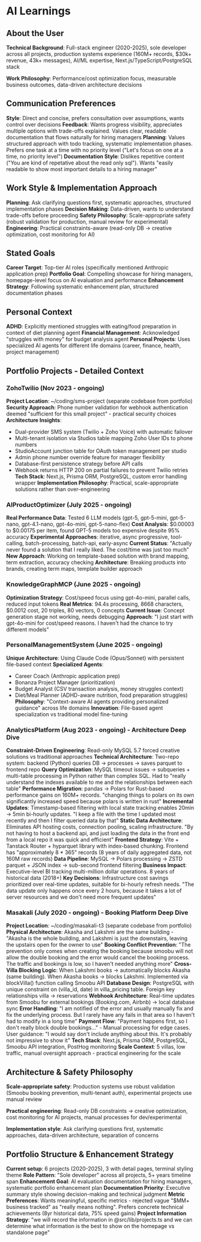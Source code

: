 # AI Learnings

## About the User
**Technical Background**: Full-stack engineer (2020-2025), sole developer across all projects, production systems experience (160M+ records, $30k+ revenue, 43k+ messages), AI/ML expertise, Next.js/TypeScript/PostgreSQL stack

**Work Philosophy**: Performance/cost optimization focus, measurable business outcomes, data-driven architecture decisions

## Communication Preferences
**Style**: Direct and concise, prefers consultation over assumptions, wants control over decisions
**Feedback**: Wants progress visibility, appreciates multiple options with trade-offs explained. Values clear, readable documentation that flows naturally for hiring managers
**Planning**: Values structured approach with todo tracking, systematic implementation phases. Prefers one task at a time with no priority level ("Let's focus on one at a time, no priority level")
**Documentation Style**: Dislikes repetitive content ("You are kind of repetative about the read only sql"). Wants "easily readable to show most important details to a hiring manager"

## Work Style & Implementation Approach
**Planning**: Ask clarifying questions first, systematic approaches, structured implementation phases
**Decision Making**: Data-driven, wants to understand trade-offs before proceeding
**Safety Philosophy**: Scale-appropriate safety (robust validation for production, manual review for experimental)
**Engineering**: Practical constraints-aware (read-only DB → creative optimization, cost monitoring for AI)

## Stated Goals
**Career Target**: Top-tier AI roles (specifically mentioned Anthropic application prep)
**Portfolio Goal**: Compelling showcase for hiring managers, homepage-level focus on AI evaluation and performance
**Enhancement Strategy**: Following systematic enhancement plan, structured documentation phases

## Personal Context
**ADHD**: Explicitly mentioned struggles with eating/food preparation in context of diet planning agent
**Financial Management**: Acknowledged "struggles with money" for budget analysis agent
**Personal Projects**: Uses specialized AI agents for different life domains (career, finance, health, project management)

## Portfolio Projects - Detailed Context

### ZohoTwilio (Nov 2023 - ongoing)
**Project Location**: ~/coding/sms-project (separate codebase from portfolio)
**Security Approach**: Phone number validation for webhook authentication deemed "sufficient for this small project" - practical security choices
**Architecture Insights**:
  - Dual-provider SMS system (Twilio + Zoho Voice) with automatic failover
  - Multi-tenant isolation via Studios table mapping Zoho User IDs to phone numbers
  - StudioAccount junction table for OAuth token management per studio
  - Admin phone number override feature for manager flexibility
  - Database-first persistence strategy before API calls
  - Webhook returns HTTP 200 on partial failures to prevent Twilio retries
**Tech Stack**: Next.js, Prisma ORM, PostgreSQL, custom error handling wrapper
**Implementation Philosophy**: Practical, scale-appropriate solutions rather than over-engineering

### AIProductOptimizer (July 2025 - ongoing)
**Real Performance Data**: Tested 6 LLM models (gpt-5, gpt-5-mini, gpt-5-nano, gpt-4.1-nano, gpt-4o-mini, gpt-5-nano-flex)
**Cost Analysis**: $0.00003 to $0.00175 per item, found GPT-5 models too expensive despite 95% accuracy
**Experimental Approaches**: iterative, async progressive, tool-calling, batch-processing, batch-api, early-async
**Current Status**: "Actually never found a solution that I really liked. The cost/time was just too much"
**New Approach**: Working on template-based solution with brand mapping, term extraction, accuracy checking
**Architecture**: Breaking products into brands, creating term maps, template builder approach

### KnowledgeGraphMCP (June 2025 - ongoing)
**Optimization Strategy**: Cost/speed focus using gpt-4o-mini, parallel calls, reduced input tokens
**Real Metrics**: 94.4s processing, 8668 characters, $0.0012 cost, 20 triples, 80 vectors, 0 concepts
**Current Issue**: Concept generation stage not working, needs debugging
**Approach**: "I just start with gpt-4o-mini for cost/speed reasons. I haven't had the chance to try different models"

### PersonalManagementSystem (June 2025 - ongoing)
**Unique Architecture**: Using Claude Code (Opus/Sonnet) with persistent file-based context
**Specialized Agents**:
  - Career Coach (Anthropic application prep)
  - Bonanza Project Manager (prioritization)
  - Budget Analyst (CSV transaction analysis, money struggles context)
  - Diet/Meal Planner (ADHD-aware nutrition, food preparation struggles)
**Philosophy**: "Context-aware AI agents providing personalized guidance" across life domains
**Innovation**: File-based agent specialization vs traditional model fine-tuning

### AnalyticsPlatform (Aug 2023 - ongoing) - Architecture Deep Dive
**Constraint-Driven Engineering**: Read-only MySQL 5.7 forced creative solutions vs traditional approaches
**Technical Architecture**: Two-repo system: backend (Python) queries DB → processes → saves parquet to frontend repo
**Query Optimization**: MySQL timeout issues → subqueries + multi-table processing in Python rather than complex SQL. Had to "really understand the indexes available to me and the relationships between each table"
**Performance Migration**: pandas → Polars for Rust-based performance gains on 160M+ records. "changing things to polars on its own significantly increased speed because polars is written in rust"
**Incremental Updates**: Timestamp-based filtering with local state tracking enables 20min → 5min bi-hourly updates. "I keep a file with the time I updated most recently and then I filter queried data by that"
**Static Data Architecture**: Eliminates API hosting costs, connection pooling, scaling infrastructure. "By not having to host a backend api, and just loading the data in the front end from a local repo it was quick and efficient"
**Frontend Strategy**: Vite + Tanstack Router + hyparquet library with index-based chunking. Frontend has "approximately 8 * 365" records (8 years of daily aggregated data, not 160M raw records)
**Data Pipeline**: MySQL → Polars processing → ZSTD parquet + JSON index → sub-second frontend filtering
**Business Impact**: Executive-level BI tracking multi-million dollar operations. 8 years of historical data (2018+)
**Key Decisions**: Infrastructure cost savings prioritized over real-time updates, suitable for bi-hourly refresh needs. "The data update only happens once every 2 hours, because it takes a lot of server resources and we don't need more frequent updates"

### Masakali (July 2020 - ongoing) - Booking Platform Deep Dive
**Project Location**: ~/coding/masakali-t3 (separate codebase from portfolio)
**Physical Architecture**: Akasha and Lakshmi are the same building - "Akasha is the whole building, and Lakshmi is just the downstairs, leaving the upstairs open for the owner to use"
**Booking Conflict Prevention**: "The prevention only comes when creating the booking because smoobu will not allow the double booking and the error would cancel the booking process. The traffic and bookings is low, so I haven't needed anything more"
**Cross-Villa Blocking Logic**: When Lakshmi books → automatically blocks Akasha (same building). When Akasha books → blocks Lakshmi. Implemented via blockVilla() function calling Smoobu API
**Database Design**: PostgreSQL with unique constraint on (villa_id, date) in villa_pricing table. Foreign key relationships villa → reservations
**Webhook Architecture**: Real-time updates from Smoobu for external bookings (Booking.com, Airbnb) → local database sync
**Error Handling**: "I am notified of the error and usually manually fix and fix the underlying process. But I rarely have any fails in that area so I haven't had to modify in a long time"
**Payment Flow**: "Payment happens first, so I don't really block double bookings..." - Manual processing for edge cases. User guidance: "I would say don't include anything about this. It's probably not impressive to show it"
**Tech Stack**: Next.js, Prisma ORM, PostgreSQL, Smoobu API integration, PostHog monitoring
**Scale Context**: 5 villas, low traffic, manual oversight approach - practical engineering for the scale

## Architecture & Safety Philosophy
**Scale-appropriate safety**: Production systems use robust validation (Smoobu booking prevention, multi-tenant auth), experimental projects use manual review

**Practical engineering**: Read-only DB constraints → creative optimization, cost monitoring for AI projects, manual processes for dev/experimental

**Implementation style**: Ask clarifying questions first, systematic approaches, data-driven architecture, separation of concerns

## Portfolio Structure & Enhancement Strategy
**Current setup**: 6 projects (2020-2025), 3 with detail pages, terminal styling theme
**Role Pattern**: "Sole developer" across all projects, 5+ years timeline span
**Enhancement Goal**: AI evaluation documentation for hiring managers, systematic portfolio enhancement plan
**Documentation Priority**: Executive summary style showing decision-making and technical judgment
**Metric Preferences**: Wants meaningful, specific metrics - rejected vague "$MM+ business tracked" as "really means nothing". Prefers concrete technical achievements (8yr historical data, 75% speed gains)
**Project Information Strategy**: "we will record the information in @src/lib/projects.ts and we can determine what information is the best to show on the homepage vs standalone page"